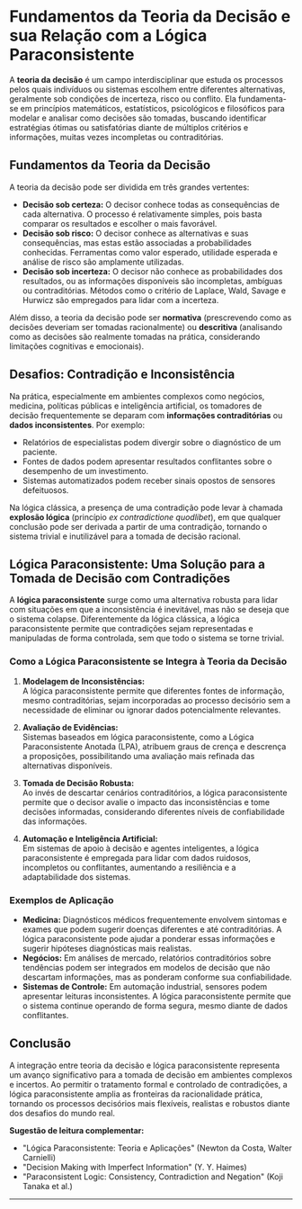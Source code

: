 
# Fundamentos da Teoria da Decisão e sua Relação com a Lógica Paraconsistente

A **teoria da decisão** é um campo interdisciplinar que estuda os processos pelos quais indivíduos ou sistemas escolhem entre diferentes alternativas, geralmente sob condições de incerteza, risco ou conflito. Ela fundamenta-se em princípios matemáticos, estatísticos, psicológicos e filosóficos para modelar e analisar como decisões são tomadas, buscando identificar estratégias ótimas ou satisfatórias diante de múltiplos critérios e informações, muitas vezes incompletas ou contraditórias.

## Fundamentos da Teoria da Decisão

A teoria da decisão pode ser dividida em três grandes vertentes:

- **Decisão sob certeza:** O decisor conhece todas as consequências de cada alternativa. O processo é relativamente simples, pois basta comparar os resultados e escolher o mais favorável.
- **Decisão sob risco:** O decisor conhece as alternativas e suas consequências, mas estas estão associadas a probabilidades conhecidas. Ferramentas como valor esperado, utilidade esperada e análise de risco são amplamente utilizadas.
- **Decisão sob incerteza:** O decisor não conhece as probabilidades dos resultados, ou as informações disponíveis são incompletas, ambíguas ou contraditórias. Métodos como o critério de Laplace, Wald, Savage e Hurwicz são empregados para lidar com a incerteza.

Além disso, a teoria da decisão pode ser **normativa** (prescrevendo como as decisões deveriam ser tomadas racionalmente) ou **descritiva** (analisando como as decisões são realmente tomadas na prática, considerando limitações cognitivas e emocionais).

## Desafios: Contradição e Inconsistência

Na prática, especialmente em ambientes complexos como negócios, medicina, políticas públicas e inteligência artificial, os tomadores de decisão frequentemente se deparam com **informações contraditórias** ou **dados inconsistentes**. Por exemplo:

- Relatórios de especialistas podem divergir sobre o diagnóstico de um paciente.
- Fontes de dados podem apresentar resultados conflitantes sobre o desempenho de um investimento.
- Sistemas automatizados podem receber sinais opostos de sensores defeituosos.

Na lógica clássica, a presença de uma contradição pode levar à chamada **explosão lógica** (princípio _ex contradictione quodlibet_), em que qualquer conclusão pode ser derivada a partir de uma contradição, tornando o sistema trivial e inutilizável para a tomada de decisão racional.

## Lógica Paraconsistente: Uma Solução para a Tomada de Decisão com Contradições

A **lógica paraconsistente** surge como uma alternativa robusta para lidar com situações em que a inconsistência é inevitável, mas não se deseja que o sistema colapse. Diferentemente da lógica clássica, a lógica paraconsistente permite que contradições sejam representadas e manipuladas de forma controlada, sem que todo o sistema se torne trivial.

### Como a Lógica Paraconsistente se Integra à Teoria da Decisão

1. **Modelagem de Inconsistências:**  
   A lógica paraconsistente permite que diferentes fontes de informação, mesmo contraditórias, sejam incorporadas ao processo decisório sem a necessidade de eliminar ou ignorar dados potencialmente relevantes.

2. **Avaliação de Evidências:**  
   Sistemas baseados em lógica paraconsistente, como a Lógica Paraconsistente Anotada (LPA), atribuem graus de crença e descrença a proposições, possibilitando uma avaliação mais refinada das alternativas disponíveis.

3. **Tomada de Decisão Robusta:**  
   Ao invés de descartar cenários contraditórios, a lógica paraconsistente permite que o decisor avalie o impacto das inconsistências e tome decisões informadas, considerando diferentes níveis de confiabilidade das informações.

4. **Automação e Inteligência Artificial:**  
   Em sistemas de apoio à decisão e agentes inteligentes, a lógica paraconsistente é empregada para lidar com dados ruidosos, incompletos ou conflitantes, aumentando a resiliência e a adaptabilidade dos sistemas.

### Exemplos de Aplicação

- **Medicina:** Diagnósticos médicos frequentemente envolvem sintomas e exames que podem sugerir doenças diferentes e até contraditórias. A lógica paraconsistente pode ajudar a ponderar essas informações e sugerir hipóteses diagnósticas mais realistas.
- **Negócios:** Em análises de mercado, relatórios contraditórios sobre tendências podem ser integrados em modelos de decisão que não descartam informações, mas as ponderam conforme sua confiabilidade.
- **Sistemas de Controle:** Em automação industrial, sensores podem apresentar leituras inconsistentes. A lógica paraconsistente permite que o sistema continue operando de forma segura, mesmo diante de dados conflitantes.

## Conclusão

A integração entre teoria da decisão e lógica paraconsistente representa um avanço significativo para a tomada de decisão em ambientes complexos e incertos. Ao permitir o tratamento formal e controlado de contradições, a lógica paraconsistente amplia as fronteiras da racionalidade prática, tornando os processos decisórios mais flexíveis, realistas e robustos diante dos desafios do mundo real.

**Sugestão de leitura complementar:**  
- "Lógica Paraconsistente: Teoria e Aplicações" (Newton da Costa, Walter Carnielli)
- "Decision Making with Imperfect Information" (Y. Y. Haimes)
- "Paraconsistent Logic: Consistency, Contradiction and Negation" (Koji Tanaka et al.)

---
```